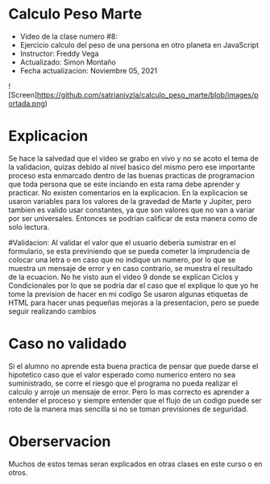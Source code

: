 # Calculo Peso Marte
- Video de la clase numero #8:
- Ejercicio calculo del peso de una persona en otro planeta en JavaScript  
- Instructor: Freddy Vega
- Actualizado: Simon Montaño
- Fecha actualizacion: Noviembre 05, 2021	

![Screen]https://github.com/satrianivzla/calculo_peso_marte/blob/images/portada.png)

# Explicacion
Se hace la salvedad que el video se grabo en vivo y no se acoto el tema de la validacion, quizas debido al nivel basico del mismo pero ese importante proceso esta enmarcado dentro de las buenas practicas de programacion que toda persona que se este inciando en esta rama debe aprender y practicar.
No existen comentarios en la explicacion.
En la explicacion se usaron variables para los valores de la gravedad de Marte y Jupiter, pero tambien es valido usar constantes, ya que son valores que no van a variar por ser universales. Entonces se podrian calificar de esta manera como de solo lectura.

#Validacion:
Al validar el valor que el usuario deberia sumistrar en el formulario, se esta previniendo que se pueda cometer la imprudencia de colocar una letra o en caso que no indique un numero, por lo que se muestra un mensaje de error y en caso contrario, se muestra el resultado de la ecuacion.
No he visto aun el video 9 donde se explican Ciclos y Condicionales por lo que se podria dar el caso que el explique lo que yo he tome la prevision de hacer en mi codigo
Se usaron algunas etiquetas de HTML para hacer unas pequeñas mejoras a la presentacion, pero se puede seguir realizando cambios 

# Caso no validado
Si el alumno no aprende esta buena practica de pensar que puede darse el hipotetico caso que el valor esperado como numerico entero no sea suministrado, se corre el riesgo que el programa no pueda realizar el calculo y arroje un mensaje de error. 
Pero lo mas correcto es aprender a entender el proceso y siempre entender que el flujo de un codigo puede ser roto de la manera mas sencilla si no se toman previsiones de seguridad.

# Oberservacion
Muchos de estos temas seran explicados en otras clases en este curso o en otros.

